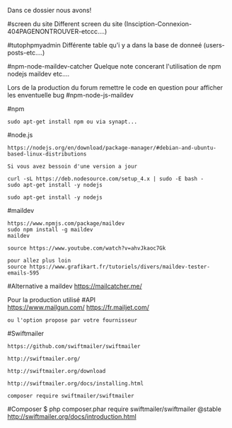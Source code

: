 Dans ce dossier nous avons!

#screen du site
	Different screen du site (Insciption-Connexion-404PAGENONTROUVER-etccc....)

#tutophpmyadmin
	Différente table qu'i y a dans la base de donneé (users-posts-etc....)

#npm-node-maildev-catcher
	Quelque note concerant l'utilisation de npm nodejs maildev etc....

Lors de la production du forum remettre le code en question pour afficher les enventuelle bug
#npm-node-js-maildev


#npm

	sudo apt-get install npm ou via synapt...

#node.js

	https://nodejs.org/en/download/package-manager/#debian-and-ubuntu-based-linux-distributions

	Si vous avez bessoin d'une version a jour

	curl -sL https://deb.nodesource.com/setup_4.x | sudo -E bash -
	sudo apt-get install -y nodejs

	sudo apt-get install -y nodejs

#maildev

	https://www.npmjs.com/package/maildev
	sudo npm install -g maildev
	maildev

	source https://www.youtube.com/watch?v=ahvJkaoc7Gk

	pour allez plus loin 
	source https://www.grafikart.fr/tutoriels/divers/maildev-tester-emails-595


#Alternative a maildev https://mailcatcher.me/


Pour la production utilisé
#API	
	https://www.mailgun.com/
	https://fr.mailjet.com/

	ou l'option propose par votre fournisseur

#Swiftmailer 

	https://github.com/swiftmailer/swiftmailer

	http://swiftmailer.org/

	http://swiftmailer.org/download

	http://swiftmailer.org/docs/installing.html

	composer require swiftmailer/swiftmailer
#Composer
	$ php composer.phar require swiftmailer/swiftmailer @stable
	http://swiftmailer.org/docs/introduction.html